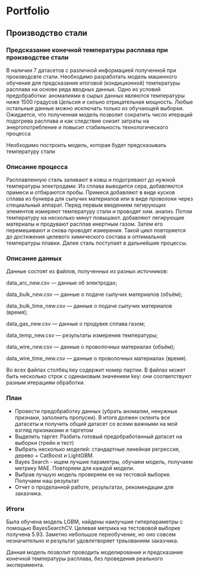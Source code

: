 # Portfolio

## Производство стали

### Предсказание конечной температуры расплава при производстве стали
В наличии 7 датасетов с различной информацией полученной при производсвте стали. Необходимо разработать модель машинного обучения для предсказания итоговой (кондиционной) температуры расплава на основе ряда вводных данных.
Одно из условий предобработки: аномалиями в сырых данных являются температуры ниже 1500 градусов Цельсия и сильно отрицательная мощность. Любые остальные данные можно исключать только из обучающей выборки.
Ожидается, что полученная модель позволит сократить число итераций подогрева расплава и как следствие снизит затраты на энергопотребление и повысит стабильность технологического процесса

Необходимо построить модель, которая будет предсказывать температуру стали

### Описание процесса
Расплавленную сталь заливают в ковш и подогревают до нужной температуры электродами. 
Из сплава выводится сера, добавляются примеси и отбираются пробы. Примеся добавляют в виде кусков сплава из бункера для сыпучих материалов или в виде проволоки через специальный аппарат.
Перед первым введением легирующих элементов измеряют температуру стали и проводят хим. анализ. Потом температуру на несколько минут повышают. добавляют легирующие материалы и продувают расплав инертным газом. Затем его перемешивают и снова проводят измерения. Такой цикл повторяется до достижения целевого химического состава и оптимальной температуры плавки. Далее сталь поступает в дальнейшие процессы.

### Описание данных
Данные состоят из файлов, полученных из разных источников:

data_arc_new.csv — данные об электродах;

data_bulk_new.csv — данные о подаче сыпучих материалов (объём);

data_bulk_time_new.csv — данные о подаче сыпучих материалов (время);

data_gas_new.csv — данные о продувке сплава газом;

data_temp_new.csv — результаты измерения температуры;

data_wire_new.csv — данные о проволочных материалах (объём);

data_wire_time_new.csv — данные о проволочных материалах (время).

Во всех файлах столбец key содержит номер партии. В файлах может быть несколько строк с одинаковым значением key: они соответствуют разным итерациям обработки.

### План
-  Провести предобработку данных (убрать аномалии, ненужные признаки, заполнить пропуски). В итоге должен склеить все датасеты и получить общий датасет со всеми важными на мой взгляд признаками и таргетом
-  Выделить таргет. Разбить готовый предобработанный датасет на выборки (трейн и тест)
-  Выбрать несколько моделей: стандартные линейная регрессия, дерево + CatBoost и LightGBM.
-  Bayes Search - ищем лучшие параметры, обучаем модель, получаем метрику MAE. Повторяем для каждой модели.
-  Выбрав лучшую модель проверяем ее на тестовой выборке. Получаем наш результат
-  Отчет о проделанной работе, результатах, рекомендации для заказчика.


### Итоги
Была обучена модель LGBM, найдены наилучшие гиперпараметры с помощью BayesSearchCV.
Целевая метрика на тестововой выборке получена 5.93. Заметно небольшое переобучение, но оно совсем незначительно и результат удовлетворяет треьованиям заказчика.

Данная модель позволит проводить моделирование и предсказание конечной температуры расплава, без проведения реального эксперимента.

